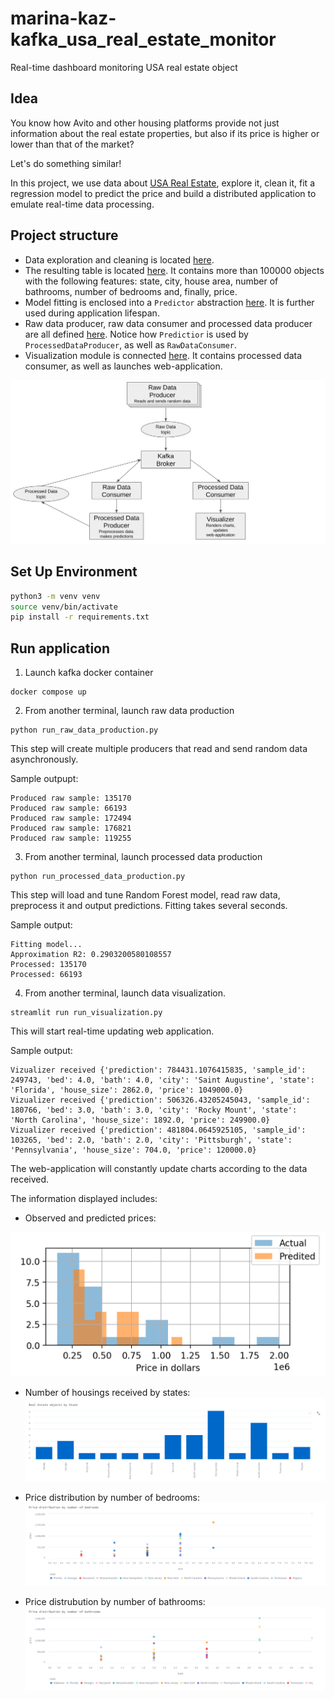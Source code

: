 # marina-kaz-kafka_usa_real_estate_monitor
Real-time dashboard monitoring USA real estate object

## Idea

You know how Avito and other housing platforms provide not just information about the real estate properties, but also if its price is higher or lower than that of the market? 

Let's do something similar!

In this project, we use data about [USA Real Estate](https://www.kaggle.com/datasets/ahmedshahriarsakib/usa-real-estate-dataset/), explore it, clean it, fit a regression model to predict the price and build a distributed application to emulate real-time data processing. 


## Project structure 

* Data exploration and cleaning is located [here](./data/explore_data.ipynb). 
* The resulting table is located [here](./data/usa_real_estate.csv). It contains more than 100000 objects with the following features: state, city, house area, number of bathrooms, number of bedrooms and, finally, price.
* Model fitting is enclosed into a `Predictor` abstraction [here](./model/model.py). It is further used during application lifespan.
* Raw data producer, raw data consumer and processed data producer are all defined [here](./producers/producers.py). Notice how `Predictior` is used by `ProcessedDataProducer`, as well as `RawDataConsumer`.
* Visualization module is connected [here](./run_visualization.py). It contains processed data consumer, as well as launches web-application.

![alt text](./images/scheme.png)


## Set Up Environment

```bash
python3 -m venv venv
source venv/bin/activate
pip install -r requirements.txt
```

## Run application

1. Launch kafka docker container

```
docker compose up
```


2. From another terminal, launch raw data production

```
python run_raw_data_production.py
```

This step will create multiple producers that read and send random data asynchronously.


Sample outpupt:
```
Produced raw sample: 135170
Produced raw sample: 66193
Produced raw sample: 172494
Produced raw sample: 176821
Produced raw sample: 119255
```

3. From another terminal, launch processed data production

```
python run_processed_data_production.py
```

This step will load and tune Random Forest model, read raw data, preprocess it and output predictions.
Fitting takes several seconds. 

Sample output:
```
Fitting model...
Approximation R2: 0.2903200580108557
Processed: 135170
Processed: 66193
```

4. From another terminal, launch data visualization.
```
streamlit run run_visualization.py
```

This will start real-time updating web application.

Sample output:
```
Vizualizer received {'prediction': 784431.1076415835, 'sample_id': 249743, 'bed': 4.0, 'bath': 4.0, 'city': 'Saint Augustine', 'state': 'Florida', 'house_size': 2862.0, 'price': 1049000.0}
Vizualizer received {'prediction': 506326.43205245043, 'sample_id': 180766, 'bed': 3.0, 'bath': 3.0, 'city': 'Rocky Mount', 'state': 'North Carolina', 'house_size': 1892.0, 'price': 249900.0}
Vizualizer received {'prediction': 481804.0645925105, 'sample_id': 103265, 'bed': 2.0, 'bath': 2.0, 'city': 'Pittsburgh', 'state': 'Pennsylvania', 'house_size': 704.0, 'price': 120000.0}
```

The web-application will constantly update charts according to the data received. 

The information displayed includes:
* Observed and predicted prices:

![alt text](./images/image.png)

* Number of housings received by states:
![alt text](./images/image-1.png)

* Price distribution by number of bedrooms:
![alt text](./images/image-2.png)

* Price distrubution by number of bathrooms:
![alt text](./images/image-3.png)
